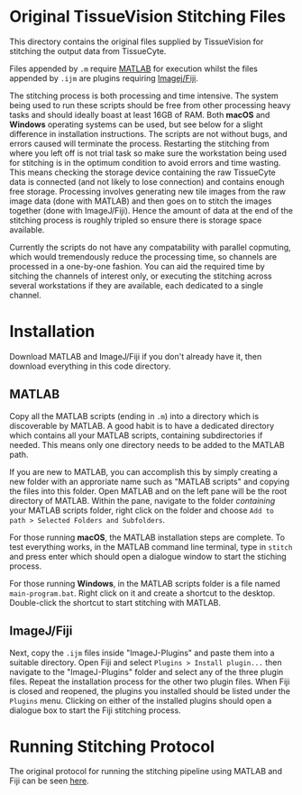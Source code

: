 # Original TissueVision Stitching Files

This directory contains the original files supplied by TissueVision for stitching the output data from TissueCyte.

Files appended by `.m` require [MATLAB](https://uk.mathworks.com/products/matlab.html) for execution whilst the files appended by `.ijm` are plugins requiring [Imagej/Fiji](http://fiji.sc).

The stitching process is both processing and time intensive. The system being used to run these scripts should be free from other processing heavy tasks and should ideally boast at least 16GB of RAM. Both **macOS** and **Windows** operating systems can be used, but see below for a slight difference in installation instructions. The scripts are not without bugs, and errors caused will terminate the process. Restarting the stitching from where you left off is not trial task so make sure the workstation being used for stitching is in the optimum condition to avoid errors and time wasting. This means checking the storage device containing the raw TissueCyte data is connected (and not likely to lose connection) and contains enough free storage. Processing involves generating new tile images from the raw image data (done with MATLAB) and then goes on to stitch the images together (done with ImageJ/Fiji). Hence the amount of data at the end of the stitching process is roughly tripled so ensure there is storage space available.

Currently the scripts do not have any compatability with parallel copmuting, which would tremendously reduce the processing time, so channels are processed in a one-by-one fashion. You can aid the required time by sitching the channels of interest only, or executing the stitching across several workstations if they are available, each dedicated to a single channel.

# Installation

Download MATLAB and ImageJ/Fiji if you don't already have it, then download everything in this code directory.

## MATLAB

Copy all the MATLAB scripts (ending in `.m`) into a directory which is discoverable by MATLAB. A good habit is to have a dedicated directory which contains all your MATLAB scripts, containing subdirectories if needed. This means only one directory needs to be added to the MATLAB path. 

If you are new to MATLAB, you can accomplish this by simply creating a new folder with an approriate name such as "MATLAB scripts" and copying the files into this folder. Open MATLAB and on the left pane will be the root directory of MATLAB. Within the pane, navigate to the folder *containing* your MATLAB scripts folder, right click on the folder and choose `Add to path > Selected Folders and Subfolders`.

For those running **macOS**, the MATLAB installation steps are complete. To test everything works, in the MATLAB command line terminal, type in `stitch` and press enter which should open a dialogue window to start the stiching process.

For those running **Windows**, in the MATLAB scripts folder is a file named `main-program.bat`. Right click on it and create a shortcut to the desktop. Double-click the shortcut to start stitching with MATLAB.

## ImageJ/Fiji

Next, copy the `.ijm` files inside "ImageJ-Plugins" and paste them into a suitable directory. Open Fiji and select `Plugins > Install plugin...` then navigate to the "ImageJ-Plugins" folder and select any of the three plugin files. Repeat the installation process for the other two plugin files. When Fiji is closed and reopened, the plugins you installed should be listed under the `Plugins` menu. Clicking on either of the installed plugins should open a dialogue box to start the Fiji stitching process.

# Running Stitching Protocol

The original protocol for running the stitching pipeline using MATLAB and Fiji can be seen [here](https://github.com/gm515/ImperialTissueCyte/blob/master/Original_TissueVision_Stitching_Files/Stitching_Protocol_Original.pdf).
